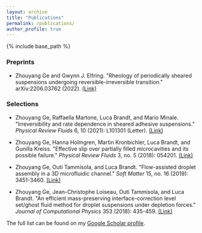 ```yaml
---
layout: archive
title: "Publications"
permalink: /publications/
author_profile: true
---
```


<!-- {% if site.author.googlescholar %}
  You can also find my articles on <u><a href="{{author.googlescholar}}">my Google Scholar profile</a>.</u>
{% endif %} -->

{% include base_path %}

<!-- {% for post in site.publications reversed %}
  {% include archive-single.html %}
{% endfor %} -->

### Preprints

* Zhouyang Ge and Gwynn J. Elfring. "Rheology of periodically sheared suspensions undergoing reversible-irreversible transition." arXiv:2206.03762 (2022).
[(Link)](https://arxiv.org/abs/2206.03762)

### Selections

* Zhouyang Ge, Raffaella Martone, Luca Brandt, and Mario Minale. "Irreversibility and rate dependence in sheared adhesive suspensions." *Physical Review Fluids* 6, 10 (2021): L101301 (Letter).
[(Link)](https://journals.aps.org/prfluids/abstract/10.1103/PhysRevFluids.6.L101301)

* Zhouyang Ge, Hanna Holmgren, Martin Kronbichler, Luca Brandt, and Gunilla Kreiss. "Effective slip over partially filled microcavities and its possible failure." *Physical Review Fluids* 3, no. 5 (2018): 054201.
[(Link)](https://journals.aps.org/prfluids/abstract/10.1103/PhysRevFluids.3.054201)

* Zhouyang Ge, Outi Tammisola, and Luca Brandt. "Flow-assisted droplet assembly in a 3D microfluidic channel." *Soft Matter* 15, no. 16 (2019): 3451-3460.
[(Link)](https://pubs.rsc.org/en/content/articlehtml/2019/sm/c8sm02479k)

* Zhouyang Ge, Jean-Christophe Loiseau, Outi Tammisola, and Luca Brandt. "An efficient mass-preserving interface-correction level set/ghost fluid method for droplet suspensions under depletion forces." *Journal of Computational Physics* 353 (2018): 435-459. [(Link)](https://www.sciencedirect.com/science/article/pii/S0021999117308136?casa_token=X6zulI0fNJkAAAAA:D6Oz65POsroKUl5LtMCakbYo7s5oJLR_M0bYQZ4U8ADagY5dh2XWdV6ycYL0l7X6FzLVSQaQUwr1)


The full list can be found on my [Google Scholar profile](https://scholar.google.com/citations?user=2UWxT3cAAAAJ&hl=en).
